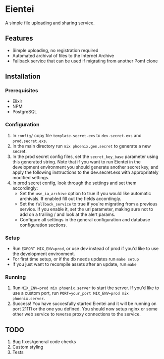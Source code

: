 # Eientei

A simple file uploading and sharing service.

## Features
* Simple uploading, no registration required
* Automated archival of files to the Internet Archive
* Fallback service that can be used if migrating from another Pomf clone

## Installation
### Prerequisites
* Elixir
* NPM
* PostgreSQL

### Configuration
1. In `config/` copy file `template.secret.exs` to `dev.secret.exs` and `prod.secret.exs`.
2. In the main directory run `mix phoenix.gen.secret` to generate a new secret.
3. In the prod secret config files, set the `secret_key_base` parameter using this generated string. Note that if you want to run Eientei in the development environment you should generate another secret key, and apply the following instructions to the dev.secret.exs with appropriately modified settings.
4. In prod secret config, look through the settings and set them accordingly:
    * Set the `use_ia_archive` option to true if you would like automatic archivals. If enabled fill out the fields accordingly.
    * Set the `fallback_service` to true if you're migrating from a previous service. If you enable it, set the url parameter, making sure not to add on a trailing / and look at the alert params.
    * Configure all settings in the general configuration and database configuration sections.

### Setup
* Run `EXPORT MIX_ENV=prod`, or use dev instead of prod if you'd like to use the development environment.
* For first time setup, or if the db needs updates run `make setup`
* If you just want to recompile assets after an update, run `make`

### Running
1. Run `MIX_ENV=prod mix phoenix.server` to start the server. If you'd like to use a custom port, run `PORT=your_port MIX_ENV=prod mix phoenix.server`.
2. Success! You have succesfully started Eientei and it will be running on port 21111 or the one you defined. You should now setup nginx or some other web service to reverse proxy connections to the service.

## TODO
1. Bug fixes/general code checks
2. Custom styling
3. Tests
